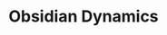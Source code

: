 ---
codehost: https://github.com/https://github.com/obsidiandynamics
logohandle: obsidiandynamics
sort: obsidiandynamics
title: Obsidian Dynamics
website: http://obsidiandynamics.com/
---